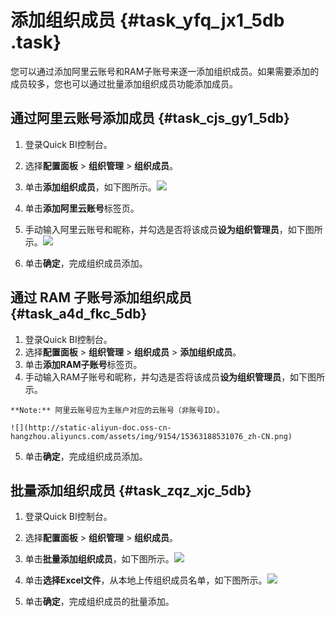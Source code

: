 # 添加组织成员 {#task_yfq_jx1_5db .task}

您可以通过添加阿里云账号和RAM子账号来逐一添加组织成员。如果需要添加的成员较多，您也可以通过批量添加组织成员功能添加成员。

## 通过阿里云账号添加成员 {#task_cjs_gy1_5db}

1.   登录Quick BI控制台。 
2.   选择**配置面板** \> **组织管理** \> **组织成员**。 
3.   单击**添加组织成员**，如下图所示。![](http://static-aliyun-doc.oss-cn-hangzhou.aliyuncs.com/assets/img/9154/153631885311455_zh-CN.png)

 
4.   单击**添加阿里云账号**标签页。 
5.   手动输入阿里云账号和昵称，并勾选是否将该成员**设为组织管理员**，如下图所示。![](http://static-aliyun-doc.oss-cn-hangzhou.aliyuncs.com/assets/img/9154/15363188531066_zh-CN.png)

 
6.   单击**确定**，完成组织成员添加。 

## 通过 RAM 子账号添加组织成员 {#task_a4d_fkc_5db}

1.   登录Quick BI控制台。 
2.   选择**配置面板** \> **组织管理** \> **组织成员** \> **添加组织成员**。 
3.   单击**添加RAM子账号**标签页。 
4.   手动输入RAM子账号和昵称，并勾选是否将该成员**设为组织管理员**，如下图所示。 

    **Note:** 阿里云账号应为主账户对应的云账号（非账号ID）。

    ![](http://static-aliyun-doc.oss-cn-hangzhou.aliyuncs.com/assets/img/9154/15363188531076_zh-CN.png)

5.   单击**确定**，完成组织成员添加。 

## 批量添加组织成员 {#task_zqz_xjc_5db}

1.   登录Quick BI控制台。 
2.   选择**配置面板** \> **组织管理** \> **组织成员**。 
3.   单击**批量添加组织成员**，如下图所示。![](http://static-aliyun-doc.oss-cn-hangzhou.aliyuncs.com/assets/img/9154/153631885311455_zh-CN.png)

 
4.   单击**选择Excel文件**，从本地上传组织成员名单，如下图所示。![](http://static-aliyun-doc.oss-cn-hangzhou.aliyuncs.com/assets/img/9154/15363188531085_zh-CN.png)

 
5.   单击**确定**，完成组织成员的批量添加。 

